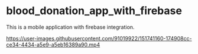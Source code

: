 # blood_donation_app_with_firebase
 This is a mobile application with firebase integration. 

https://user-images.githubusercontent.com/91019922/151741160-174908cc-ce34-4434-a5e9-a5eb16389a90.mp4

